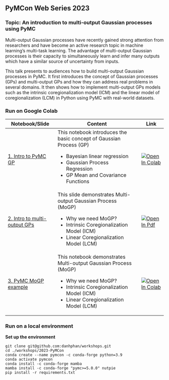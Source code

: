 ## PyMCon Web Series 2023

### Topic: An introduction to multi-output Gaussian processes using PyMC

Multi-output Gaussian processes have recently gained strong attention from researchers and have become an active research topic in machine learning’s multi-task learning. The advantage of multi-output Gaussian processes is their capacity to simultaneously learn and infer many outputs which have a similar source of uncertainty from inputs.

This talk presents to audiences how to build multi-output Gaussian processes in PyMC. It first introduces the concept of Gaussian processes (GPs) and multi-output GPs and how they can address real problems in several domains. It then shows how to implement multi-output GPs models such as the intrinsic coregionalization model (ICM) and the linear model of coregionalization (LCM) in Python using PyMC with real-world datasets.

### Run on Google Colab


| Notebook/Slide | Content | Link |
| --- | --- | --- |
| [1. Intro to PyMC GP](./01_Intro_PyMC_GP.ipynb) | This notebook introduces the basic concept of Gaussian Process (GP) <ul><li>Bayesian linear regression</li><li>Gaussian Process Regression</li><li>GP Mean and Covariance Functions</li></ul> | [![Open In Colab](https://colab.research.google.com/assets/colab-badge.svg)](https://colab.research.google.com/github/danhphan/workshops/blob/main/2023-PyMCon/01_Intro_PyMC_GP.ipynb) |
| [2. Intro to multi-output GPs](./02_Intro_Multiouput_GPs.pdf) | This slide demonstrates Multi-output Gaussian Process (MoGP) <ul><li>Why we need MoGP?</li><li>Intrinsic Coregionalization Model (ICM)</li><li>Linear Coregionalization Model (LCM)</li></ul> | [![Open In Pdf](https://colab.research.google.com/assets/colab-badge.svg)](https://colab.research.google.com/github/danhphan/workshops/blob/main/2023-PyMCon/02_Intro_Multiouput_GPs.pdf) |
| [3. PyMC MoGP example](./03_PyMC_MOGP_Example.ipynb) | This notebook demonstrates Multi-output Gaussian Process (MoGP) <ul><li>Why we need MoGP?</li><li>Intrinsic Coregionalization Model (ICM)</li><li>Linear Coregionalization Model (LCM)</li></ul> | [![Open In Colab](https://colab.research.google.com/assets/colab-badge.svg)](https://colab.research.google.com/github/danhphan/workshops/blob/main/2023-PyMCon/03_PyMC_MOGP_Example.ipynb) |


### Run on a local environment


**Set up the environment**

```
git clone git@github.com:danhphan/workshops.git
cd ./workshops/2023-PyMCon
conda create --name pymcon -c conda-forge python=3.9
conda activate pymcon
conda install -c conda-forge mamba
mamba install -c conda-forge "pymc>=5.0.0" nutpie
pip install -r requirements.txt

```

